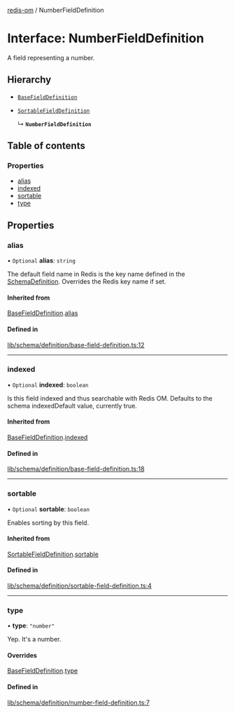 [redis-om](../README.md) / NumberFieldDefinition

# Interface: NumberFieldDefinition

A field representing a number.

## Hierarchy

- [`BaseFieldDefinition`](BaseFieldDefinition.md)

- [`SortableFieldDefinition`](SortableFieldDefinition.md)

  ↳ **`NumberFieldDefinition`**

## Table of contents

### Properties

- [alias](NumberFieldDefinition.md#alias)
- [indexed](NumberFieldDefinition.md#indexed)
- [sortable](NumberFieldDefinition.md#sortable)
- [type](NumberFieldDefinition.md#type)

## Properties

### alias

• `Optional` **alias**: `string`

The default field name in Redis is the key name defined in the
[SchemaDefinition](../README.md#schemadefinition). Overrides the Redis key name if set.

#### Inherited from

[BaseFieldDefinition](BaseFieldDefinition.md).[alias](BaseFieldDefinition.md#alias)

#### Defined in

[lib/schema/definition/base-field-definition.ts:12](https://github.com/redis/redis-om-node/blob/47d4d36/lib/schema/definition/base-field-definition.ts#L12)

___

### indexed

• `Optional` **indexed**: `boolean`

Is this field indexed and thus searchable with Redis OM. Defaults
to the schema indexedDefault value, currently true.

#### Inherited from

[BaseFieldDefinition](BaseFieldDefinition.md).[indexed](BaseFieldDefinition.md#indexed)

#### Defined in

[lib/schema/definition/base-field-definition.ts:18](https://github.com/redis/redis-om-node/blob/47d4d36/lib/schema/definition/base-field-definition.ts#L18)

___

### sortable

• `Optional` **sortable**: `boolean`

Enables sorting by this field.

#### Inherited from

[SortableFieldDefinition](SortableFieldDefinition.md).[sortable](SortableFieldDefinition.md#sortable)

#### Defined in

[lib/schema/definition/sortable-field-definition.ts:4](https://github.com/redis/redis-om-node/blob/47d4d36/lib/schema/definition/sortable-field-definition.ts#L4)

___

### type

• **type**: ``"number"``

Yep. It's a number.

#### Overrides

[BaseFieldDefinition](BaseFieldDefinition.md).[type](BaseFieldDefinition.md#type)

#### Defined in

[lib/schema/definition/number-field-definition.ts:7](https://github.com/redis/redis-om-node/blob/47d4d36/lib/schema/definition/number-field-definition.ts#L7)
